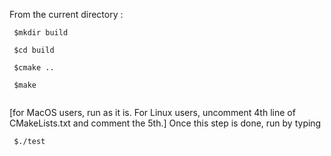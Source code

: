 
From the current directory :

```
 $mkdir build
 
 $cd build
 
 $cmake .. 
 
 $make
 
```
[for MacOS users, run as it is. For Linux users, uncomment 4th line of CMakeLists.txt and comment the 5th.]
Once this step is done, run by typing 
 
```
 $./test
 
 ```

